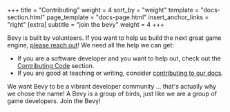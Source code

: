 +++
title = "Contributing"
weight = 4
sort_by = "weight"
template = "docs-section.html"
page_template = "docs-page.html"
insert_anchor_links = "right"
[extra]
subtitle = "join the bevy"
weight = 4
+++

Bevy is built by volunteers. If you want to help us build the next great game engine, [please reach out](/community)! We need all the help we can get:

* If you are a software developer and you want to help out, check out the [Contributing Code](/learn/book/contributing/code) section.
* If you are good at teaching or writing, consider [contributing to our docs](/learn/book/contributing/docs).

We want Bevy to be a vibrant developer community ... that's actually why we chose the name! A Bevy is a group of birds, just like we are a group of game developers. Join the Bevy!
